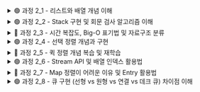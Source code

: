 <details>
<summary>🟢 과정 2_1 - 리스트와 배열 개념 이해</summary>

배열과 리스트의 차이점 및 배열 선언 방식, 동적/정적 메모리 구조 이해
</details>

<details>
<summary>🟢 과정 2_2 - Stack 구현 및 회문 검사 알고리즘 이해</summary>

직접 스택을 구현하고, manacher 알고리즘의 구조와 회문 판단 원리를 학습
</details>

<details>
<summary>🔴 과정 2_3 - 시간 복잡도, Big-O 표기법 및 자료구조 분류</summary>

Big-O 표기법으로 알고리즘 성능을 분석하고, 기본 자료구조의 속성 정리
</details>

<details>
<summary>🟢 과정 2_4 - 선택 정렬 개념과 구현</summary>

최솟값을 선택해 정렬하는 선택 정렬 알고리즘의 동작 방식과 구현 원리 학습
</details>

<details>
<summary>🔴 과정 2_5 - 퀵 정렬 개념 복습 및 재학습</summary>

피벗을 기준으로 정렬하는 퀵 정렬 알고리즘의 분할 과정과 시간 복잡도 복습
</details>

<details>
<summary>🟢 과정 2_6 - Stream API 및 배열 인덱스 활용법</summary>

자바의 `stream()`을 활용한 배열 처리 및 람다 기반 인덱스 접근법 학습
</details>

<details>
<summary>🔴 과정 2_7 - Map 정렬이 어려운 이유 및 Entry 활용법</summary>

Map은 순서가 없기 때문에 정렬이 불편하며, `Map.Entry`를 활용한 정렬 처리 학습
</details>

<details>
<summary>🟢 과정 2_8 - 큐 구현 (선형 vs 원형 vs 연결 vs 데크 큐) 차이점 이해</summary>

선형 큐의 한계, 원형 큐의 공간 재활용, 연결 큐의 동적 구조, 데크의 양방향 입출력 차이 비교
</details>
